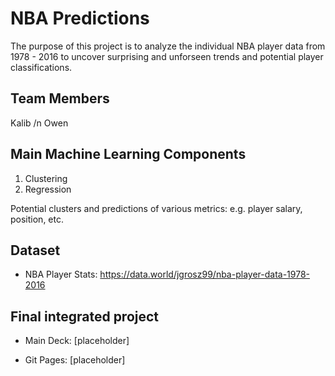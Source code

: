 # NBA Predictions

The purpose of this project is to analyze the individual NBA player data from 1978 - 2016 to uncover surprising and unforseen trends and potential player classifications.

## Team Members
Kalib /n
Owen    

## Main Machine Learning Components
1. Clustering
2. Regression

Potential clusters and predictions of various metrics: e.g. player salary, position, etc.

## Dataset
- NBA Player Stats: https://data.world/jgrosz99/nba-player-data-1978-2016


## Final integrated project

- Main Deck: [placeholder]

- Git Pages: [placeholder]
